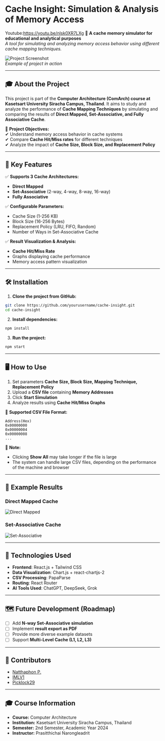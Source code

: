 # Cache Insight: Simulation & Analysis of Memory Access
Youtube:https://youtu.be/nlsk0XR7LXg
🚀 **A cache memory simulator for educational and analytical purposes**  
*A tool for simulating and analyzing memory access behavior using different cache mapping techniques.*  

![Project Screenshot](https://i.postimg.cc/5jc8WwQQ/Screenshot-31-3-2025-34016-localhost.jpg)  
*Example of project in action*  

---

## 🎓 About the Project
This project is part of the **Computer Architecture (ComArch) course at Kasetsart University Siracha Campus, Thailand**. It aims to study and analyze the performance of **Cache Mapping Techniques** by simulating and comparing the results of **Direct Mapped, Set-Associative, and Fully Associative Cache**.

🔹 **Project Objectives:**  
✔ Understand memory access behavior in cache systems  
✔ Compare **Cache Hit/Miss rates** for different techniques  
✔ Analyze the impact of **Cache Size, Block Size, and Replacement Policy**  

---

## 📌 Key Features
✅ **Supports 3 Cache Architectures:**  
   - **Direct Mapped**  
   - **Set-Associative** (2-way, 4-way, 8-way, 16-way)  
   - **Fully Associative**  

✅ **Configurable Parameters:**  
   - Cache Size (1-256 KB)  
   - Block Size (16-256 Bytes)  
   - Replacement Policy (LRU, FIFO, Random)  
   - Number of Ways in Set-Associative Cache  

✅ **Result Visualization & Analysis:**  
   - **Cache Hit/Miss Rate**  
   - Graphs displaying cache performance  
   - Memory access pattern visualization  

---

## 🛠️ Installation

1. **Clone the project from GitHub:**  
```bash
git clone https://github.com/yourusername/cache-insight.git
cd cache-insight
```

2. **Install dependencies:**  
```bash
npm install
```

3. **Run the project:**  
```bash
npm start
```

---

## 🖥️ How to Use

1. Set parameters **Cache Size, Block Size, Mapping Technique, Replacement Policy**  
2. Upload a **CSV file** containing **Memory Addresses**  
3. Click **Start Simulation**  
4. Analyze results using **Cache Hit/Miss Graphs**  

📄 **Supported CSV File Format:**  
```csv
Address(Hex)
0x00000000
0x00000004
0x00000008
...
```

📌 **Note:**  
- Clicking **Show All** may take longer if the file is large  
- The system can handle large CSV files, depending on the performance of the machine and browser  

---

## 🌟 Example Results

### **Direct Mapped Cache**
![Direct Mapped](https://i.postimg.cc/c4ZQhcWP/Screenshot-31-3-2025-34410-localhost.jpg)  

### **Set-Associative Cache**
![Set-Associative](https://i.postimg.cc/nhr9SRPS/Screenshot-31-3-2025-34515-localhost.jpg)  

---

## 🧩 Technologies Used

- **Frontend**: React.js + Tailwind CSS  
- **Data Visualization**: Chart.js + react-chartjs-2  
- **CSV Processing**: PapaParse  
- **Routing**: React Router  
- **AI Tools Used**: ChatGPT, DeepSeek, Grok  

---

## 🗺️ Future Development (Roadmap)
- [ ] Add **N-way Set-Associative simulation**  
- [ ] Implement **result export as PDF**  
- [ ] Provide more diverse example datasets  
- [ ] Support **Multi-Level Cache (L1, L2, L3)**  

---

## 👥 Contributors
- [Natthaphon P.](https://github.com/Nattopacirus)  
- [IMLV1](https://github.com/IMLV1)  
- [Picklock29](https://github.com/Picklock29)  

---

## 🎓 Course Information
- **Course:** Computer Architecture  
- **Institution:** Kasetsart University Siracha Campus, Thailand  
- **Semester:** 2nd Semester, Academic Year 2024  
- **Instructor:** Prasitthichai Narongleadrit  


